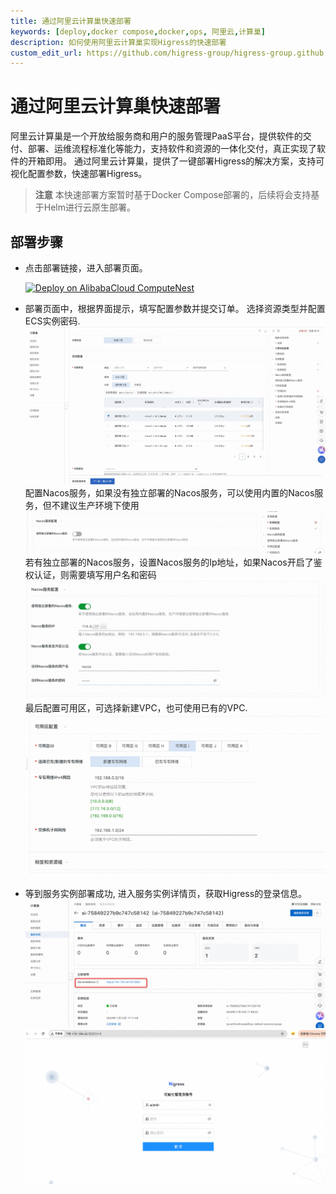 ```yaml
---
title: 通过阿里云计算巢快速部署
keywords: [deploy,docker compose,docker,ops, 阿里云,计算巢]
description: 如何使用阿里云计算巢实现Higress的快速部署
custom_edit_url: https://github.com/higress-group/higress-group.github.io/blob/main/src/content/docs/latest/zh-cn/ops/deploy-by-aliyun-computenest.md
---
```


# 通过阿里云计算巢快速部署

阿里云计算巢是一个开放给服务商和用户的服务管理PaaS平台，提供软件的交付、部署、运维流程标准化等能力，支持软件和资源的一体化交付，真正实现了软件的开箱即用。
通过阿里云计算巢，提供了一键部署Higress的解决方案，支持可视化配置参数，快速部署Higress。

> **注意**
> 本快速部署方案暂时基于Docker Compose部署的，后续将会支持基于Helm进行云原生部署。

## 部署步骤
- 点击部署链接，进入部署页面。

  [![Deploy on AlibabaCloud ComputeNest](https://service-info-public.oss-cn-hangzhou.aliyuncs.com/computenest.svg)](https://computenest.console.aliyun.com/service/instance/create/default?type=user&ServiceName=Higress社区版)

- 部署页面中，根据界面提示，填写配置参数并提交订单。
  选择资源类型并配置ECS实例密码.
  ![image](https://raw.githubusercontent.com/aliyun-computenest/quickstart-higress/main/docs/img1.jpg)
  配置Nacos服务，如果没有独立部署的Nacos服务，可以使用内置的Nacos服务，但不建议生产环境下使用
  ![image](https://raw.githubusercontent.com/aliyun-computenest/quickstart-higress/main/docs/img2.jpg)
  若有独立部署的Nacos服务，设置Nacos服务的Ip地址，如果Nacos开启了鉴权认证，则需要填写用户名和密码
  ![image](https://raw.githubusercontent.com/aliyun-computenest/quickstart-higress/main/docs/img3.png)
  最后配置可用区，可选择新建VPC，也可使用已有的VPC.
  ![image](https://raw.githubusercontent.com/aliyun-computenest/quickstart-higress/main/docs/img4.png)
- 等到服务实例部署成功, 进入服务实例详情页，获取Higress的登录信息。
  ![image](https://raw.githubusercontent.com/aliyun-computenest/quickstart-higress/main/docs/img5.png)
  ![image](https://raw.githubusercontent.com/aliyun-computenest/quickstart-higress/main/docs/img6.png)



